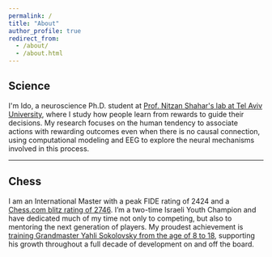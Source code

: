 ```yaml
---
permalink: /
title: "About"
author_profile: true
redirect_from: 
  - /about/
  - /about.html
---
```


## Science

I'm Ido, a neuroscience Ph.D. student at [Prof. Nitzan Shahar's lab at Tel Aviv University](https://www.shahar-lab.com/), where I study how people learn from rewards to guide their decisions. My research focuses on the human tendency to associate actions with rewarding outcomes even when there is no causal connection, using computational modeling and EEG to explore the neural mechanisms involved in this process.

---

## Chess

I am an International Master with a peak FIDE rating of 2424 and a [Chess.com blitz rating of 2746](https://www.chess.com/member/idobenartzi). I’m a two-time Israeli Youth Champion and have dedicated much of my time not only to competing, but also to mentoring the next generation of players. My proudest achievement is [training Grandmaster Yahli Sokolovsky from the age of 8 to 18](https://medium.com/@ido-iba/from-an-amateur-chess-player-to-europes-1-3e174ed9d4f4), supporting his growth throughout a full decade of development on and off the board.

